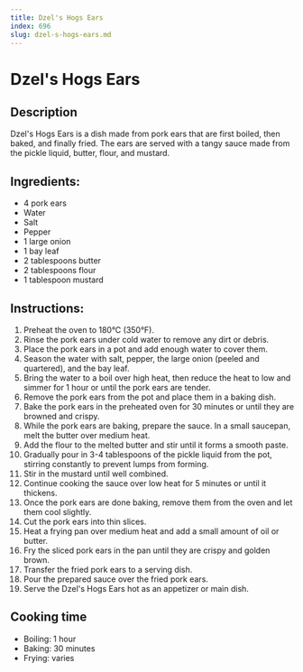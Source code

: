 ```yaml
---
title: Dzel's Hogs Ears
index: 696
slug: dzel-s-hogs-ears.md
---
```


# Dzel's Hogs Ears

## Description
Dzel's Hogs Ears is a dish made from pork ears that are first boiled, then baked, and finally fried. The ears are served with a tangy sauce made from the pickle liquid, butter, flour, and mustard.

## Ingredients:
- 4 pork ears
- Water
- Salt
- Pepper
- 1 large onion
- 1 bay leaf
- 2 tablespoons butter
- 2 tablespoons flour
- 1 tablespoon mustard

## Instructions:
1. Preheat the oven to 180°C (350°F).
2. Rinse the pork ears under cold water to remove any dirt or debris.
3. Place the pork ears in a pot and add enough water to cover them.
4. Season the water with salt, pepper, the large onion (peeled and quartered), and the bay leaf.
5. Bring the water to a boil over high heat, then reduce the heat to low and simmer for 1 hour or until the pork ears are tender.
6. Remove the pork ears from the pot and place them in a baking dish.
7. Bake the pork ears in the preheated oven for 30 minutes or until they are browned and crispy.
8. While the pork ears are baking, prepare the sauce. In a small saucepan, melt the butter over medium heat.
9. Add the flour to the melted butter and stir until it forms a smooth paste.
10. Gradually pour in 3-4 tablespoons of the pickle liquid from the pot, stirring constantly to prevent lumps from forming.
11. Stir in the mustard until well combined.
12. Continue cooking the sauce over low heat for 5 minutes or until it thickens.
13. Once the pork ears are done baking, remove them from the oven and let them cool slightly.
14. Cut the pork ears into thin slices.
15. Heat a frying pan over medium heat and add a small amount of oil or butter.
16. Fry the sliced pork ears in the pan until they are crispy and golden brown.
17. Transfer the fried pork ears to a serving dish.
18. Pour the prepared sauce over the fried pork ears.
19. Serve the Dzel's Hogs Ears hot as an appetizer or main dish.

## Cooking time
- Boiling: 1 hour
- Baking: 30 minutes
- Frying: varies